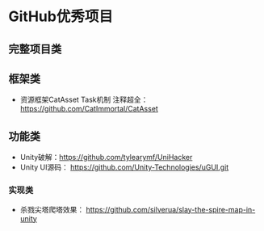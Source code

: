 # GitHub优秀项目


## 完整项目类

## 框架类
* 资源框架CatAsset Task机制 注释超全：https://github.com/CatImmortal/CatAsset


## 功能类
* Unity破解：https://github.com/tylearymf/UniHacker
* Unity UI源码： https://github.com/Unity-Technologies/uGUI.git
### 实现类
* 杀戮尖塔爬塔效果： https://github.com/silverua/slay-the-spire-map-in-unity

